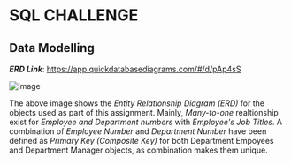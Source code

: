 # SQL CHALLENGE
## Data Modelling

***ERD Link***: https://app.quickdatabasediagrams.com/#/d/pAp4sS

![image](https://github.com/pkrachakonda/sql_challenge/assets/20739237/dde03b1d-a74c-477c-b878-9423e06e0a11)

The above image shows the *Entity Relationship Diagram (ERD)* for the objects used as part of this assignment. Mainly, *Many-to-one* realtionship exist for *Employee and Department numbers* with *Employee's Job Titles*. A combination of *Employee Number* and *Department Number* have been defined as *Primary Key (Composite Key)* for both Department Empoyees and Department Manager objects, as combination makes them unique.

 
